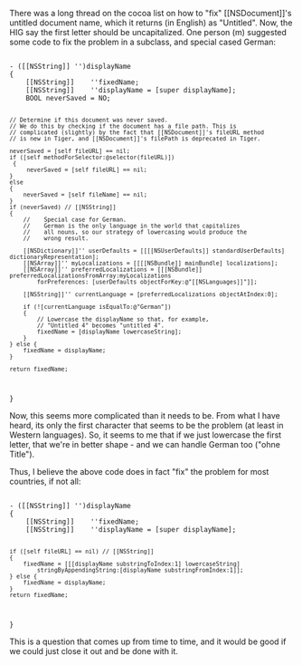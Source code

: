 There was a long thread on the cocoa list on how to "fix" [[NSDocument]]'s untitled document name, which it returns (in English) as "Untitled". Now, the HIG say the first letter should be uncapitalized. One person (m) suggested some code to fix the problem in a subclass, and special cased German:

<code>
- ([[NSString]] '')displayName
{
	[[NSString]]	''fixedName;
	[[NSString]]	''displayName = [super displayName];
	BOOL neverSaved = NO;

	// Determine if this document was never saved.
	// We do this by checking if the document has a file path. This is
	// complicated (slightly) by the fact that [[NSDocument]]'s fileURL method
	// is new in Tiger, and [[NSDocument]]'s filePath is deprecated in Tiger.

	neverSaved = [self fileURL] == nil;
	if ([self methodForSelector:@selector(fileURL)])
	 {
		 neverSaved = [self fileURL] == nil;
	}
	else
	{
		neverSaved = [self fileName] == nil;
	}
	if (neverSaved) // [[NSString]]
	{
		//    Special case for German.
		//    German is the only language in the world that capitalizes
		//    all nouns, so our strategy of lowercasing would produce the
		//    wrong result.

		[[NSDictionary]]'' userDefaults = [[[[NSUserDefaults]] standardUserDefaults] dictionaryRepresentation];
		[[NSArray]]'' myLocalizations = [[[[NSBundle]] mainBundle] localizations];
		[[NSArray]]'' preferredLocalizations = [[[NSBundle]] preferredLocalizationsFromArray:myLocalizations 
			forPreferences: [userDefaults objectForKey:@"[[NSLanguages]]"]];

		[[NSString]]'' currentLanguage = [preferredLocalizations objectAtIndex:0];

		if (![currentLanguage isEqualTo:@"German"])
		{
			// Lowercase the displayName so that, for example,
			// "Untitled 4" becomes "untitled 4".
			fixedName = [displayName lowercaseString];
		}
	} else {
		fixedName = displayName;
	}

	return fixedName;
}
</code>

Now, this seems more complicated than it needs to be. From what I have heard, its only the first character that seems to be the problem (at least in Western languages). So, it seems to me that if we just lowercase the first letter, that we're in better shape - and we can handle German too ("ohne Title").

Thus, I believe the above code does in fact "fix" the problem for most countries, if not all:

<code>
- ([[NSString]] '')displayName
{
	[[NSString]]	''fixedName;
	[[NSString]]	''displayName = [super displayName];
	
	if ([self fileURL] == nil) // [[NSString]]
	{
		fixedName = [[[displayName substringToIndex:1] lowercaseString]
			stringByAppendingString:[displayName substringFromIndex:1]];
	} else {
		fixedName = displayName;
	}
	return fixedName;
}
</code>

This is a question that comes up from time to time, and it would be good if we could just close it out and be done with it.